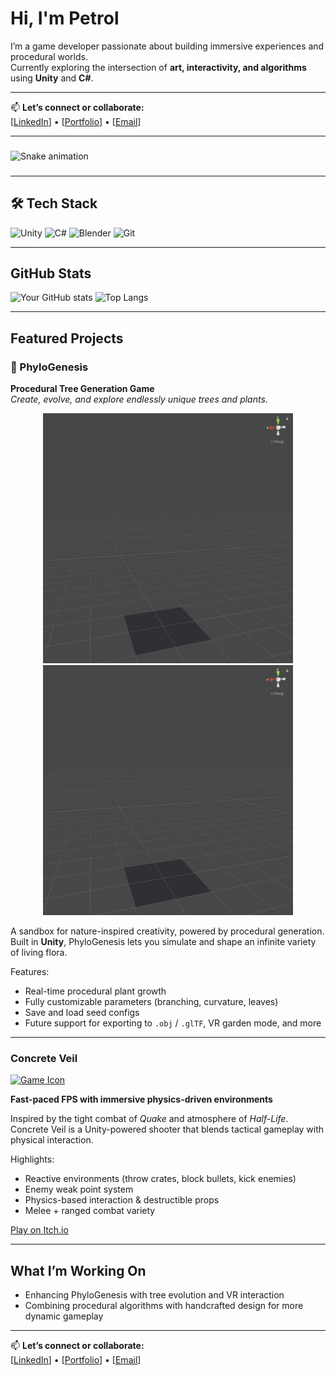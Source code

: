 # Hi, I'm Petrol

I’m a game developer passionate about building immersive experiences and procedural worlds.  
Currently exploring the intersection of **art, interactivity, and algorithms** using **Unity** and **C#**.

---

📫 **Let’s connect or collaborate:**  
[[LinkedIn](https://www.linkedin.com/in/timofei-ksenofontov/)] • [[Portfolio](https://p3trol.itch.io/)] • [[Email](timofeiksenofont@gmail.com)]

---
###

<img src="https://raw.githubusercontent.com/user64194923/user64194923/output/snake.svg" alt="Snake animation" />

###
---

## 🛠️ Tech Stack

![Unity](https://img.shields.io/badge/-Unity-000000?style=flat&logo=unity&logoColor=white)
![C#](https://img.shields.io/badge/-C%23-239120?style=flat&logo=c-sharp&logoColor=white)
![Blender](https://img.shields.io/badge/-Blender-F5792A?style=flat&logo=blender&logoColor=white)
![Git](https://img.shields.io/badge/-Git-F05032?style=flat&logo=git&logoColor=white)

---

## GitHub Stats

![Your GitHub stats](https://github-readme-stats.vercel.app/api?username=user64194923&show_icons=true&theme=default)
![Top Langs](https://github-readme-stats.vercel.app/api/top-langs/?username=user64194923&layout=compact&theme=default)

---

## Featured Projects

### 🌿 PhyloGenesis
**Procedural Tree Generation Game**  
*Create, evolve, and explore endlessly unique trees and plants.*

<p align="center">
  <img src="https://github.com/user64194923/PhyloGenesis/raw/main/media/tree_procedural_generation_petrol.gif" width="400" alt="Tree Growing Preview 1">
  <img src="https://github.com/user64194923/PhyloGenesis/raw/main/media/tree_procedural_generation_petrol.gif" width="400" alt="Tree Growing Preview 2">
</p>



A sandbox for nature-inspired creativity, powered by procedural generation.  
Built in **Unity**, PhyloGenesis lets you simulate and shape an infinite variety of living flora.

Features:
- Real-time procedural plant growth
- Fully customizable parameters (branching, curvature, leaves)
- Save and load seed configs
- Future support for exporting to `.obj` / `.glTF`, VR garden mode, and more

---

### Concrete Veil
[![Game Icon](https://img.itch.zone/aW1nLzIxNTcwODMwLnBuZw==/315x250%23c/iRjsm1.png)](https://p3trol.itch.io/concrete-veil)

**Fast-paced FPS with immersive physics-driven environments**

Inspired by the tight combat of *Quake* and atmosphere of *Half-Life*.  
Concrete Veil is a Unity-powered shooter that blends tactical gameplay with physical interaction.

Highlights:
- Reactive environments (throw crates, block bullets, kick enemies)
- Enemy weak point system
- Physics-based interaction & destructible props
- Melee + ranged combat variety

[Play on Itch.io](https://p3trol.itch.io/concrete-veil)

---

## What I’m Working On

- Enhancing PhyloGenesis with tree evolution and VR interaction
- Combining procedural algorithms with handcrafted design for more dynamic gameplay

---

📫 **Let’s connect or collaborate:**  
[[LinkedIn](https://www.linkedin.com/in/timofei-ksenofontov/)] • [[Portfolio](https://p3trol.itch.io/)] • [[Email](timofeiksenofont@gmail.com)]


